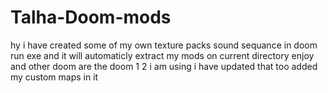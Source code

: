 # Talha-Doom-mods
hy i have created some of my own texture packs sound sequance in doom  run exe and it will automaticly extract my mods on current directory enjoy and other doom are the doom 1 2 i am using i have updated that too added my custom maps  in it 
